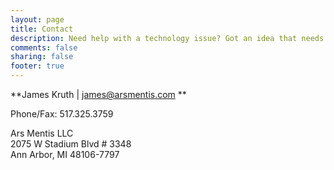 ```yaml
---
layout: page
title: Contact
description: Need help with a technology issue? Got an idea that needs hashing out? No problem! Contact me to get started.
comments: false
sharing: false
footer: true
---
```


**James Kruth | james@arsmentis.com **

Phone/Fax: 517.325.3759<br>

Ars Mentis LLC<br>
2075 W Stadium Blvd # 3348<br>
Ann Arbor, MI 48106-7797